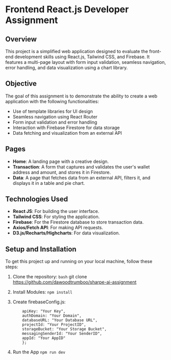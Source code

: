 # Frontend React.js Developer Assignment

## Overview

This project is a simplified web application designed to evaluate the front-end development skills using React.js, Tailwind CSS, and Firebase. It features a multi-page layout with form input validation, seamless navigation, error handling, and data visualization using a chart library.

## Objective

The goal of this assignment is to demonstrate the ability to create a web application with the following functionalities:

- Use of template libraries for UI design
- Seamless navigation using React Router
- Form input validation and error handling
- Interaction with Firebase Firestore for data storage
- Data fetching and visualization from an external API

## Pages

- **Home**: A landing page with a creative design.
- **Transaction**: A form that captures and validates the user's wallet address and amount, and stores it in Firestore.
- **Data**: A page that fetches data from an external API, filters it, and displays it in a table and pie chart.

## Technologies Used

- **React JS**: For building the user interface.
- **Tailwind CSS**: For styling the application.
- **Firebase**: For the Firestore database to store transaction data.
- **Axios/Fetch API**: For making API requests.
- **D3.js/Recharts/Highcharts**: For data visualization.

## Setup and Installation

To get this project up and running on your local machine, follow these steps:

1. Clone the repository:
   `bash`
   git clone https://github.com/dawoodtrumboo/sharpe-ai-assignment

2. Install Modules:
    `npm install`

3. Create firebaseConfig.js:
    ```const firebaseConfig = {
        apiKey: "Your Key",
        authDomain: "Your Domain",
        databaseURL: "Your Database URL",
        projectId: "Your ProjectID",
        storageBucket: "Your Storage Bucket",
        messagingSenderId: "Your SenderID",
        appId: "Your AppID"
        };

4. Run the App
   `npm run dev`
